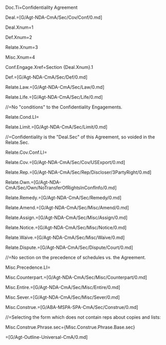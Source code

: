 Doc.Ti=Confidentiality Agreement

Deal.=[G/Agt-NDA-CmA/Sec/Cov/Conf/0.md]

Deal.Xnum=1

Def.Xnum=2

Relate.Xnum=3

Misc.Xnum=4

Conf.Engage.Xref=Section {Deal.Xnum}.1

Def.=[G/Agt-NDA-CmA/Sec/Def/0.md]

Relate.Law.=[G/Agt-NDA-CmA/Sec/Law/0.md]

Relate.Life.=[G/Agt-NDA-CmA/Sec/Life/0.md]

//=No "conditions" to the Confidentiality Engagements.

Relate.Cond.LI=</li>

Relate.Limit.=[G/Agt-NDA-CmA/Sec/Limit/0.md]

//=Confidentiality is the "Deal.Sec" of this Agreement, so voided in the Relate.Sec.

Relate.Cov.Conf.LI=</i>

Relate.Cov.=[G/Agt-NDA-CmA/Sec/Cov/USExport/0.md]

Relate.Rep.=[G/Agt-NDA-CmA/Sec/Rep/Discloser/3PartyRight/0.md]

Relate.Own.=[G/Agt-NDA-CmA/Sec/Own/NoTransferOfRightsInConfInfo/0.md]

Relate.Remedy.=[G/Agt-NDA-CmA/Sec/Remedy/0.md]

Relate.Amend.=[G/Agt-NDA-CmA/Sec/Misc/Amend/0.md]

Relate.Assign.=[G/Agt-NDA-CmA/Sec/Misc/Assign/0.md]

Relate.Notice.=[G/Agt-NDA-CmA/Sec/Misc/Notice/0.md]

Relate.Waive.=[G/Agt-NDA-CmA/Sec/Misc/Waive/0.md]

Relate.Dispute.=[G/Agt-NDA-CmA/Sec/Dispute/Court/0.md]

//=No section on the precedence of schedules vs. the Agreement.

Misc.Precedence.LI=</i>

Misc.Counterpart.=[G/Agt-NDA-CmA/Sec/Misc/Counterpart/0.md]

Misc.Entire.=[G/Agt-NDA-CmA/Sec/Misc/Entire/0.md]

Misc.Sever.=[G/Agt-NDA-CmA/Sec/Misc/Sever/0.md]

Misc.Construe.=[G/ABA-MSPA-SPA-CmA/Sec/Construe/0.md]

//=Selecting the form which does not contain reps about copies and lists:

Misc.Construe.Phrase.sec={Misc.Construe.Phrase.Base.sec}

=[G/Agt-Outline-Universal-CmA/0.md]